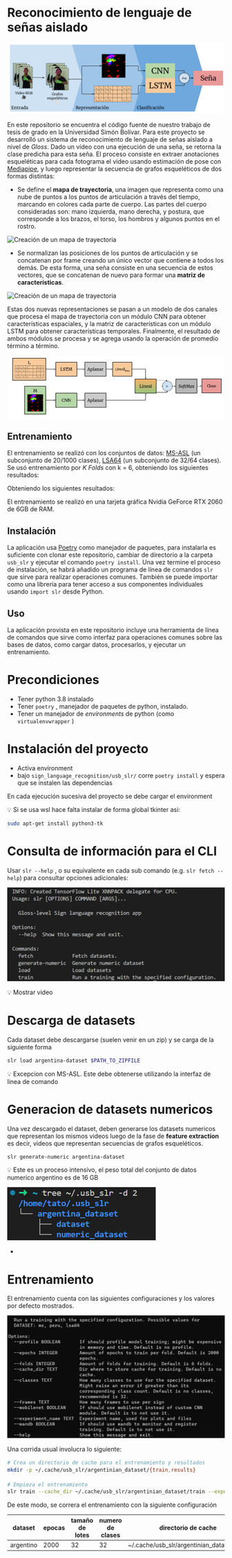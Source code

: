 # Reconocimiento de lenguaje de señas aislado

<img src="img/pipeline overview.png" alt="Estructura general del proceso" style="center"/>

En este repositorio se encuentra el código fuente de nuestro trabajo de tesis de grado en la Universidad Simón Bolívar. Para este proyecto se desarrolló un sistema de reconocimiento de lenguaje de señas aislado a nivel de _Gloss_. Dado un vídeo con una ejecución de una seña, se retorna la clase predicha para esta seña. El proceso consiste en extraer anotaciones esqueléticas para cada fotograma el video usando estimación de pose con [Mediapipe](https://mediapipe.dev), y luego representar la secuencia de grafos esqueléticos de dos formas distintas:

- Se define el **mapa de trayectoria**, una imagen que representa como una nube de puntos a los puntos de articulación a través del tiempo, marcando en colores cada parte de cuerpo. Las partes del cuerpo consideradas son: mano izquierda, mano derecha, y postura, que corresponde a los brazos, el torso, los hombros y algunos puntos en el rostro. 

<img src="img/pipeline_construcción_de_mapas_de_trayectoria (1).png" alt="Creación de un mapa de trayectoria" style="display: block; margin: 0 auto"/>

- Se normalizan las posiciones de los puntos de articulación y se concatenan por frame creando un único vector que contiene a todos los demás. De esta forma, una seña consiste en una secuencia de estos vectores, que se concatenan de nuevo para formar una **matriz de características**.

<img src="img/concatenación de vectores aplanados (1).png" alt="Creación de un mapa de trayectoria" style="display: block; margin: 0 auto"/>

Estas dos nuevas representaciones se pasan a un modelo de dos canales que procesa el mapa de trayectoria con un módulo CNN para obtener características espaciales, y la matriz de características con un módulo LSTM para obtener características temporales. Finalmente, el resultado de ambos módulos se procesa y se agrega usando la operación de promedio término a término.

<img src="img/diagrama modelo propuesto (2).png" alt="Creación de un mapa de trayectoria" style="display: block; margin: 0 auto"/>

## Entrenamiento
El entrenamiento se realizó con los conjuntos de datos: [MS-ASL](https://www.microsoft.com/en-us/download/confirmation.aspx?id=100121) (un subconjunto de 20/1000 clases), [LSA64](http://facundoq.github.io/datasets/lsa64/) (un subconjunto de 32/64 clases). Se usó entrenamiento por _K Folds_ con k = 6, obteniendo los siguientes resultados:



Obteniendo los siguientes resultados:

El entrenamiento se realizó en una tarjeta gráfica Nvidia GeForce RTX 2060 de 6GB de RAM. 

## Instalación
La aplicación usa [Poetry](https://python-poetry.org) como manejador de paquetes, para instalarla es suficiente con clonar este repositorio, cambiar de directorio a la carpeta `usb_slr` y ejecutar el comando `poetry install`. Una vez termine el proceso de instalación, se habrá añadido un programa de línea de comandos `slr` que sirve para realizar operaciones comunes. También se puede importar como una librería para tener acceso a sus componentes individuales usando `import slr` desde Python. 

## Uso
La aplicación provista en este repositorio incluye una herramienta de línea de comandos que sirve como interfaz para operaciones comunes sobre las bases de datos, como cargar datos, procesarlos, y ejecutar un entrenamiento.

# Precondiciones

- Tener python 3.8 instalado
- Tener `poetry` , manejador de paquetes de python, instalado.
- Tener un manejador de _environments_ de python (como `virtualenvwrapper` )

# Instalación del proyecto

- Activa environment
- bajo `sign_language_recognition/usb_slr/` corre `poetry install` y espera que se instalen las dependencias

En cada ejecución sucesiva del proyecto se debe cargar el environment
<aside>
💡 Si se usa wsl hace falta instalar de forma global tkinter asi:

```bash
sudo apt-get install python3-tk
```

</aside>

# Consulta de información para el CLI

Usar `slr --help` , o su equivalente en cada sub comando (e.g. `slr fetch --help`) para consultar opciones adicionales:

![Help de CLI](img/cli-info.png)

<aside>
💡 Mostrar video

</aside>

# Descarga de datasets

Cada dataset debe descargarse (suelen venir en un zip) y se carga de la siguiente forma

```bash
slr load argentina-dataset $PATH_TO_ZIPFILE
```

<aside>
💡 Excepcion con MS-ASL. Este debe obtenerse utilizando la interfaz de linea de comando

</aside>

# Generacion de datasets numericos

Una vez descargado el dataset, deben generarse los datasets numericos que representan los mismos videos luego de la fase de **feature extraction** es decir, videos que representan secuencias de grafos esqueléticos.

```bash
slr generate-numeric argentina-dataset
```

<aside>
💡 Este es un proceso intensivo, el peso total del conjunto de datos numerico argentino es de 16 GB 

</aside>

![Untitled](img/ds-directory-tree-layout.png)

- 

# Entrenamiento

El entrenamiento cuenta con las siguientes configuraciones y los valores por defecto mostrados.

![Untitled](img/training-configs.png)

Una corrida usual involucra lo siguiente:

```bash
# Crea un directorio de cache para el entrenamiento y resultados 
mkdir -p ~/.cache/usb_slr/argentinian_dataset/{train,results} 

# Empieza el entrenamiento
slr train --cache_dir ~/.cache/usb_slr/argentinian_dataset/train --experiment_name test_arg_dataset lsa64 ~/.cache/usb_slr/argentinian_dataset/results
```

De este modo, se correra el entrenamiento con la siguiente configuración 

| dataset | epocas | tamaño de lotes | numero de clases | directorio de cache | directorio de resultados | Nombre de experimentos |
| --- | --- | --- | --- | --- | --- | --- |
| argentino | 2000 | 32 | 32 | ~/.cache/usb_slr/argentinian_dataset/train | ~/.cache/usb_slr/argentinian_dataset/results | test_arg_dataset |